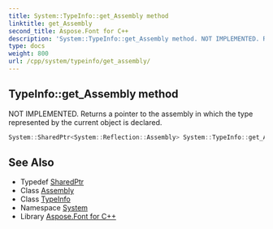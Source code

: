 ```yaml
---
title: System::TypeInfo::get_Assembly method
linktitle: get_Assembly
second_title: Aspose.Font for C++
description: 'System::TypeInfo::get_Assembly method. NOT IMPLEMENTED. Returns a pointer to the assembly in which the type represented by the current object is declared in C++.'
type: docs
weight: 800
url: /cpp/system/typeinfo/get_assembly/
---
```

## TypeInfo::get_Assembly method


NOT IMPLEMENTED. Returns a pointer to the assembly in which the type represented by the current object is declared.

```cpp
System::SharedPtr<System::Reflection::Assembly> System::TypeInfo::get_Assembly() const
```

## See Also

* Typedef [SharedPtr](../../sharedptr/)
* Class [Assembly](../../../system.reflection/assembly/)
* Class [TypeInfo](../)
* Namespace [System](../../)
* Library [Aspose.Font for C++](../../../)

